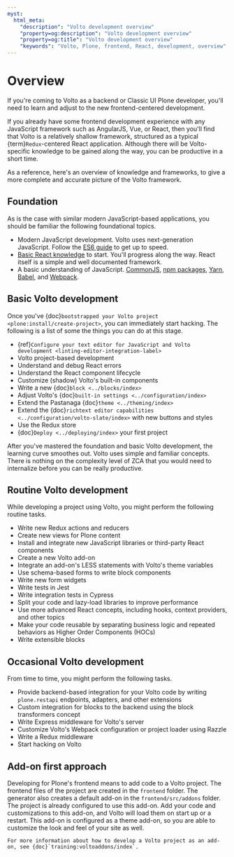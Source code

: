```yaml
---
myst:
  html_meta:
    "description": "Volto development overview"
    "property=og:description": "Volto development overview"
    "property=og:title": "Volto development overview"
    "keywords": "Volto, Plone, frontend, React, development, overview"
---
```


# Overview

If you're coming to Volto as a backend or Classic UI Plone developer, you'll need to learn and adjust to the new frontend-centered development.

If you already have some frontend development experience with any JavaScript framework such as AngularJS, Vue, or React, then you'll find that Volto is a relatively shallow framework, structured as a typical {term}`Redux`-centered React application.
Although there will be Volto-specific knowledge to be gained along the way, you can be productive in a short time.

As a reference, here's an overview of knowledge and frameworks, to give a more complete and accurate picture of the Volto framework.


## Foundation

As is the case with similar modern JavaScript-based applications, you should be familiar the following foundational topics.

-   Modern JavaScript development.
    Volto uses next-generation JavaScript.
    Follow the [ES6 guide](https://flaviocopes.com/es6/) to get up to speed.
-   [Basic React knowledge](https://react.dev/learn/tutorial-tic-tac-toe) to start.
    You'll progress along the way.
    React itself is a simple and well documented framework.
-   A basic understanding of JavaScript.
    [CommonJS](https://flaviocopes.com/commonjs/),
    [npm packages](https://flaviocopes.com/npm/),
    [Yarn](https://flaviocopes.com/yarn/),
    [Babel](https://flaviocopes.com/babel/), and
    [Webpack](https://flaviocopes.com/webpack/).


## Basic Volto development

Once you've {doc}`bootstrapped your Volto project <plone:install/create-project>`, you can immediately start hacking.
The following is a list of some the things you can do at this stage.

-   {ref}`Configure your text editor for JavaScript and Volto development <linting-editor-integration-label>`
-   Volto project-based development
-   Understand and debug React errors
-   Understand the React component lifecycle
-   Customize (shadow) Volto's built-in components
-   Write a new {doc}`block <../blocks/index>`
-   Adjust Volto's {doc}`built-in settings <../configuration/index>`
-   Extend the Pastanaga {doc}`theme <../theming/index>`
-   Extend the {doc}`richtext editor capabilities <../configuration/volto-slate/index>` with new buttons and styles
-   Use the Redux store
-   {doc}`Deploy <../deploying/index>` your first project

After you've mastered the foundation and basic Volto development, the learning curve smoothes out.
Volto uses simple and familiar concepts.
There is nothing on the complexity level of ZCA that you would need to internalize before you can be really productive.


## Routine Volto development

While developing a project using Volto, you might perform the following routine tasks.

-   Write new Redux actions and reducers
-   Create new views for Plone content
-   Install and integrate new JavaScript libraries or third-party React components
-   Create a new Volto add-on
-   Integrate an add-on's LESS statements with Volto's theme variables
-   Use schema-based forms to write block components
-   Write new form widgets
-   Write tests in Jest
-   Write integration tests in Cypress
-   Split your code and lazy-load libraries to improve performance
-   Use more advanced React concepts, including hooks, context providers, and other topics
-   Make your code reusable by separating business logic and repeated behaviors as Higher Order Components (HOCs)
-   Write extensible blocks


## Occasional Volto development

From time to time, you might perform the following tasks.

-   Provide backend-based integration for your Volto code by writing `plone.restapi` endpoints, adapters, and other extensions
-   Custom integration for blocks to the backend using the block transformers concept
-   Write Express middleware for Volto's server
-   Customize Volto's Webpack configuration or project loader using Razzle
-   Write a Redux middleware
-   Start hacking on Volto


## Add-on first approach

Developing for Plone's frontend means to add code to a Volto project.
The frontend files of the project are created in the `frontend` folder.
The generator also creates a default add-on in the `frontend/src/addons` folder.
The project is already configured to use this add-on.
Add your code and customizations to this add-on, and Volto will load them on start up or a restart.
This add-on is configured as a theme add-on, so you are able to customize the look and feel of your site as well.

```{seealso}
For more information about how to develop a Volto project as an add-on, see {doc}`training:voltoaddons/index`.
```

